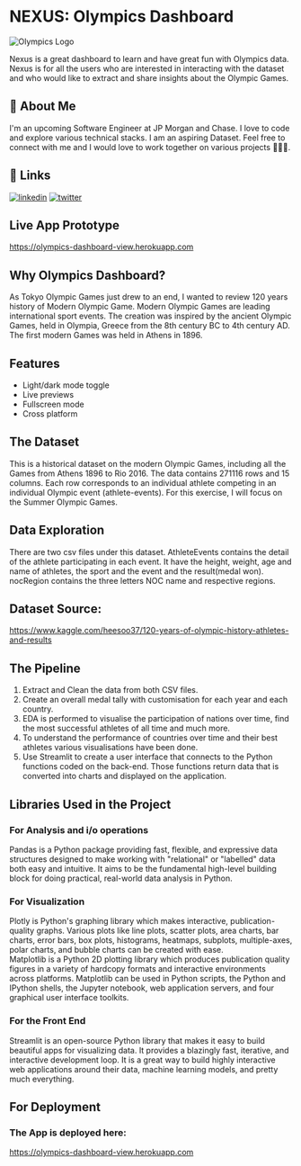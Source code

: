 # NEXUS: Olympics Dashboard

![Olympics Logo](https://1000logos.net/wp-content/uploads/2021/03/Olympics-logo.png)

Nexus is a great dashboard to learn and have great fun with Olympics data. Nexus is for all the users who are interested in interacting with the dataset and who would like to extract and share insights about the Olympic Games.

## 🚀 About Me
I'm an upcoming Software Engineer at JP Morgan and Chase. I love to code and explore various technical stacks. I am an aspiring Dataset.
Feel free to connect with me and I would love to work together on various projects 👨🏻‍💻.

## 🔗 Links
[![linkedin](https://img.shields.io/badge/linkedin-0A66C2?style=for-the-badge&logo=linkedin&logoColor=white)](https://www.linkedin.com/in/dilreet-singh-0007/)
[![twitter](https://img.shields.io/badge/twitter-1DA1F2?style=for-the-badge&logo=twitter&logoColor=white)](https://twitter.com/dilreetsingh/)

## Live App Prototype
https://olympics-dashboard-view.herokuapp.com

## Why Olympics Dashboard?
As Tokyo Olympic Games just drew to an end, I wanted to review 120 years history of Modern Olympic Game. Modern Olympic Games are leading international sport events. The creation was inspired by the ancient Olympic Games, held in Olympia, Greece from the 8th century BC to 4th century AD. The first modern Games was held in Athens in 1896.

## Features

- Light/dark mode toggle
- Live previews
- Fullscreen mode
- Cross platform

## The Dataset
This is a historical dataset on the modern Olympic Games, including all the Games from Athens 1896 to Rio 2016. The data contains 271116 rows and 15 columns. Each row corresponds to an individual athlete competing in an individual Olympic event (athlete-events). For this exercise, I will focus on the Summer Olympic Games.

## Data Exploration
There are two csv files under this dataset. AthleteEvents contains the detail of the athlete participating in each event. It have the height, weight, age and name of athletes, the sport and the event and the result(medal won). nocRegion contains the three letters NOC name and respective regions.

## Dataset Source: 
https://www.kaggle.com/heesoo37/120-years-of-olympic-history-athletes-and-results




## The Pipeline
1. Extract and Clean the data from both CSV files.
3. Create an overall medal tally with customisation for each year and each country.
4. EDA is performed to visualise the participation of nations over time, find the most successful athletes of all time and much more.
4. To understand the performance of countries over time and their best athletes various visualisations have been done.
5. Use Streamlit to create a user interface that connects to the Python functions coded on the back-end. Those functions return data that is converted into charts and displayed on the application.


## Libraries Used in the Project

### For Analysis and i/o operations
Pandas is a Python package providing fast, flexible, and expressive data structures designed to make working with "relational" or "labelled" data both easy and intuitive. It aims to be the fundamental high-level building block for doing practical, real-world data analysis in Python.

### For Visualization
Plotly is Python's graphing library which makes interactive, publication-quality graphs. Various plots like line plots, scatter plots, area charts, bar charts, error bars, box plots, histograms, heatmaps, subplots, multiple-axes, polar charts, and bubble charts can be created with ease. <br>
Matplotlib is a Python 2D plotting library which produces publication quality figures in a variety of hardcopy formats and interactive environments across platforms. Matplotlib can be used in Python scripts, the Python and IPython shells, the Jupyter notebook, web application servers, and four graphical user interface toolkits.

### For the Front End
Streamlit is an open-source Python library that makes it easy to build beautiful apps for visualizing data. It provides a blazingly fast, iterative, and interactive development loop. It is a great way to build highly interactive web applications around their data, machine learning models, and pretty much everything.


## For Deployment
### The App is deployed here:
https://olympics-dashboard-view.herokuapp.com

